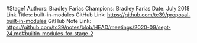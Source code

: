 #Stage1
Authors: Bradley Farias
Champions: Bradley Farias
Date: July 2018
Link Titles: built-in-modules
GitHub Link: https://github.com/tc39/proposal-built-in-modules
GitHub Note Link: https://github.com/tc39/notes/blob/HEAD/meetings/2020-09/sept-24.md#builtin-modules-for-stage-2
